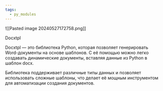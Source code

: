 ```yaml
---
tags:
  - py_modules
---
```

![[Pasted image 20240527172758.png]]

Docxtpl

Docxtpl — это библиотека Python, которая позволяет генерировать Word-документы на основе шаблонов. С её помощью можно легко создавать динамические документы, вставляя данные из Python в шаблон docx. 

Библиотека поддерживает различные типы данных и позволяет использовать сложные шаблоны, что делает её мощным инструментом для автоматизации создания документов.